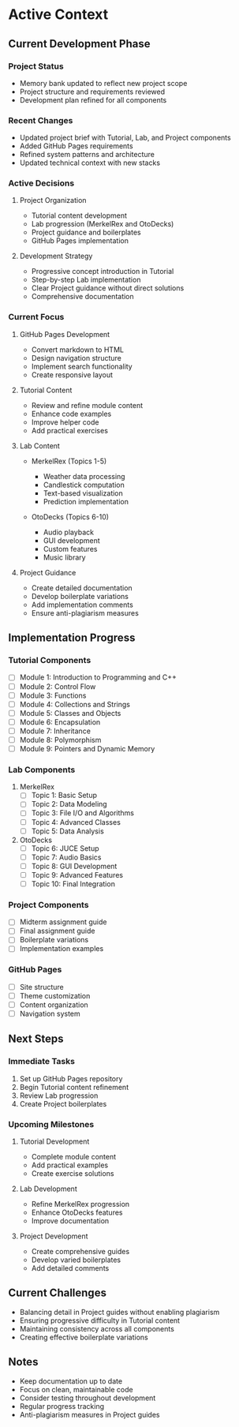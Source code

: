 # Active Context

## Current Development Phase

### Project Status
- Memory bank updated to reflect new project scope
- Project structure and requirements reviewed
- Development plan refined for all components

### Recent Changes
- Updated project brief with Tutorial, Lab, and Project components
- Added GitHub Pages requirements
- Refined system patterns and architecture
- Updated technical context with new stacks

### Active Decisions
1. Project Organization
   - Tutorial content development
   - Lab progression (MerkelRex and OtoDecks)
   - Project guidance and boilerplates
   - GitHub Pages implementation

2. Development Strategy
   - Progressive concept introduction in Tutorial
   - Step-by-step Lab implementation
   - Clear Project guidance without direct solutions
   - Comprehensive documentation

### Current Focus
1. GitHub Pages Development
   - Convert markdown to HTML
   - Design navigation structure
   - Implement search functionality
   - Create responsive layout

2. Tutorial Content
   - Review and refine module content
   - Enhance code examples
   - Improve helper code
   - Add practical exercises

3. Lab Content
   - MerkelRex (Topics 1-5)
     - Weather data processing
     - Candlestick computation
     - Text-based visualization
     - Prediction implementation

   - OtoDecks (Topics 6-10)
     - Audio playback
     - GUI development
     - Custom features
     - Music library

4. Project Guidance
   - Create detailed documentation
   - Develop boilerplate variations
   - Add implementation comments
   - Ensure anti-plagiarism measures

## Implementation Progress

### Tutorial Components
- [ ] Module 1: Introduction to Programming and C++
- [ ] Module 2: Control Flow
- [ ] Module 3: Functions
- [ ] Module 4: Collections and Strings
- [ ] Module 5: Classes and Objects
- [ ] Module 6: Encapsulation
- [ ] Module 7: Inheritance
- [ ] Module 8: Polymorphism
- [ ] Module 9: Pointers and Dynamic Memory

### Lab Components
1. MerkelRex
   - [ ] Topic 1: Basic Setup
   - [ ] Topic 2: Data Modeling
   - [ ] Topic 3: File I/O and Algorithms
   - [ ] Topic 4: Advanced Classes
   - [ ] Topic 5: Data Analysis

2. OtoDecks
   - [ ] Topic 6: JUCE Setup
   - [ ] Topic 7: Audio Basics
   - [ ] Topic 8: GUI Development
   - [ ] Topic 9: Advanced Features
   - [ ] Topic 10: Final Integration

### Project Components
- [ ] Midterm assignment guide
- [ ] Final assignment guide
- [ ] Boilerplate variations
- [ ] Implementation examples

### GitHub Pages
- [ ] Site structure
- [ ] Theme customization
- [ ] Content organization
- [ ] Navigation system

## Next Steps

### Immediate Tasks
1. Set up GitHub Pages repository
2. Begin Tutorial content refinement
3. Review Lab progression
4. Create Project boilerplates

### Upcoming Milestones
1. Tutorial Development
   - Complete module content
   - Add practical examples
   - Create exercise solutions

2. Lab Development
   - Refine MerkelRex progression
   - Enhance OtoDecks features
   - Improve documentation

3. Project Development
   - Create comprehensive guides
   - Develop varied boilerplates
   - Add detailed comments

## Current Challenges
- Balancing detail in Project guides without enabling plagiarism
- Ensuring progressive difficulty in Tutorial content
- Maintaining consistency across all components
- Creating effective boilerplate variations

## Notes
- Keep documentation up to date
- Focus on clean, maintainable code
- Consider testing throughout development
- Regular progress tracking
- Anti-plagiarism measures in Project guides
